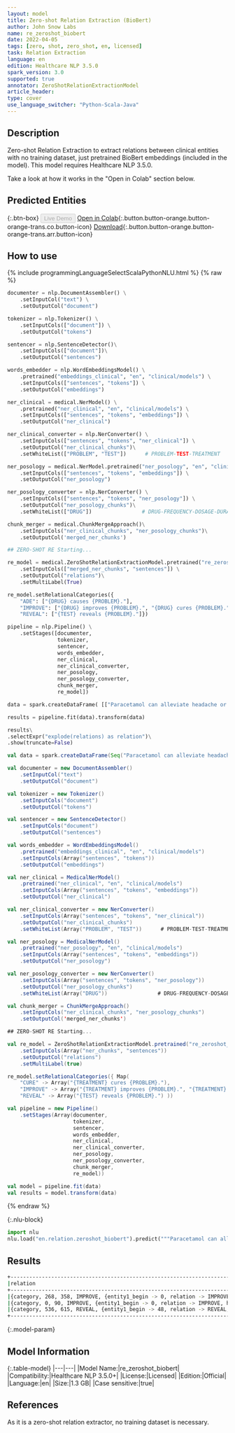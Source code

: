 ```yaml
---
layout: model
title: Zero-shot Relation Extraction (BioBert)
author: John Snow Labs
name: re_zeroshot_biobert
date: 2022-04-05
tags: [zero, shot, zero_shot, en, licensed]
task: Relation Extraction
language: en
edition: Healthcare NLP 3.5.0
spark_version: 3.0
supported: true
annotator: ZeroShotRelationExtractionModel
article_header:
type: cover
use_language_switcher: "Python-Scala-Java"
---
```


## Description

Zero-shot Relation Extraction to extract relations between clinical entities with no training dataset, just pretrained BioBert embeddings (included in the model). This model requires Healthcare NLP 3.5.0. 

Take a look at how it works in the "Open in Colab" section below.

## Predicted Entities




{:.btn-box}
<button class="button button-orange" disabled>Live Demo</button>
[Open in Colab](https://colab.research.google.com/github/JohnSnowLabs/spark-nlp-workshop/blob/master/tutorials/Certification_Trainings/Healthcare/10.3.ZeroShot_Clinical_Relation_Extraction.ipynb){:.button.button-orange.button-orange-trans.co.button-icon}
[Download](https://s3.amazonaws.com/auxdata.johnsnowlabs.com/clinical/models/re_zeroshot_biobert_en_3.5.0_3.0_1649176740466.zip){:.button.button-orange.button-orange-trans.arr.button-icon}

## How to use



<div class="tabs-box" markdown="1">
{% include programmingLanguageSelectScalaPythonNLU.html %}
{% raw %}

```python
documenter = nlp.DocumentAssembler() \
    .setInputCol("text") \
    .setOutputCol("document")

tokenizer = nlp.Tokenizer() \
    .setInputCols(["document"]) \
    .setOutputCol("tokens")

sentencer = nlp.SentenceDetector()\
    .setInputCols(["document"])\
    .setOutputCol("sentences")

words_embedder = nlp.WordEmbeddingsModel() \
    .pretrained("embeddings_clinical", "en", "clinical/models") \
    .setInputCols(["sentences", "tokens"]) \
    .setOutputCol("embeddings")

ner_clinical = medical.NerModel() \
    .pretrained("ner_clinical", "en", "clinical/models") \
    .setInputCols(["sentences", "tokens", "embeddings"]) \
    .setOutputCol("ner_clinical")

ner_clinical_converter = nlp.NerConverter() \
    .setInputCols(["sentences", "tokens", "ner_clinical"]) \
    .setOutputCol("ner_clinical_chunks")\
    .setWhiteList(["PROBLEM", "TEST"])      # PROBLEM-TEST-TREATMENT

ner_posology = medical.NerModel.pretrained("ner_posology", "en", "clinical/models") \
    .setInputCols(["sentences", "tokens", "embeddings"]) \
    .setOutputCol("ner_posology")           

ner_posology_converter = nlp.NerConverter() \
    .setInputCols(["sentences", "tokens", "ner_posology"]) \
    .setOutputCol("ner_posology_chunks")\
    .setWhiteList(["DRUG"])                # DRUG-FREQUENCY-DOSAGE-DURATION-FORM-ROUTE-STRENGTH

chunk_merger = medical.ChunkMergeApproach()\
    .setInputCols("ner_clinical_chunks", "ner_posology_chunks")\
    .setOutputCol('merged_ner_chunks')

## ZERO-SHOT RE Starting...

re_model = medical.ZeroShotRelationExtractionModel.pretrained("re_zeroshot_biobert", "en", "clinical/models")\
    .setInputCols(["merged_ner_chunks", "sentences"]) \
    .setOutputCol("relations")\
    .setMultiLabel(True)

re_model.setRelationalCategories({
    "ADE": ["{DRUG} causes {PROBLEM}."],
    "IMPROVE": ["{DRUG} improves {PROBLEM}.", "{DRUG} cures {PROBLEM}."],
    "REVEAL": ["{TEST} reveals {PROBLEM}."]})

pipeline = nlp.Pipeline() \
    .setStages([documenter, 
                tokenizer, 
                sentencer, 
                words_embedder, 
                ner_clinical, 
                ner_clinical_converter,
                ner_posology,
                ner_posology_converter,
                chunk_merger,
                re_model])

data = spark.createDataFrame( [["Paracetamol can alleviate headache or sickness. An MRI test can be used to find cancer."]] ).toDF("text")

results = pipeline.fit(data).transform(data)

results\
.selectExpr("explode(relations) as relation")\
.show(truncate=False)
```
```scala
val data = spark.createDataFrame(Seq("Paracetamol can alleviate headache or sickness. An MRI test can be used to find cancer.")).toDF("text")

val documenter = new DocumentAssembler()
    .setInputCol("text")
    .setOutputCol("document")

val tokenizer = new Tokenizer()
    .setInputCols("document")
    .setOutputCol("tokens")

val sentencer = new SentenceDetector()
    .setInputCols("document")
    .setOutputCol("sentences")

val words_embedder = WordEmbeddingsModel()
    .pretrained("embeddings_clinical", "en", "clinical/models")
    .setInputCols(Array("sentences", "tokens"))
    .setOutputCol("embeddings")

val ner_clinical = MedicalNerModel()
    .pretrained("ner_clinical", "en", "clinical/models")
    .setInputCols(Array("sentences", "tokens", "embeddings"))
    .setOutputCol("ner_clinical")

val ner_clinical_converter = new NerConverter()
    .setInputCols(Array("sentences", "tokens", "ner_clinical"))
    .setOutputCol("ner_clinical_chunks")
    .setWhiteList(Array("PROBLEM", "TEST"))      # PROBLEM-TEST-TREATMENT

val ner_posology = MedicalNerModel()
    .pretrained("ner_posology", "en", "clinical/models")
    .setInputCols(Array("sentences", "tokens", "embeddings"))
    .setOutputCol("ner_posology")           

val ner_posology_converter = new NerConverter()
    .setInputCols(Array("sentences", "tokens", "ner_posology"))
    .setOutputCol("ner_posology_chunks")
    .setWhiteList(Array("DRUG"))                # DRUG-FREQUENCY-DOSAGE-DURATION-FORM-ROUTE-STRENGTH

val chunk_merger = ChunkMergeApproach()
    .setInputCols("ner_clinical_chunks", "ner_posology_chunks")
    .setOutputCol('merged_ner_chunks')

## ZERO-SHOT RE Starting...

val re_model = ZeroShotRelationExtractionModel.pretrained("re_zeroshot_biobert", "en", "clinical/models")
    .setInputCols(Array("ner_chunks", "sentences"))
    .setOutputCol("relations")
    .setMultiLabel(true)

re_model.setRelationalCategories({ Map(
    "CURE" -> Array("{TREATMENT} cures {PROBLEM}."),
    "IMPROVE" -> Array("{TREATMENT} improves {PROBLEM}.", "{TREATMENT} cures {PROBLEM}."),
    "REVEAL" -> Array("{TEST} reveals {PROBLEM}.") ))

val pipeline = new Pipeline()
    .setStages(Array(documenter, 
                     tokenizer, 
                     sentencer, 
                     words_embedder, 
                     ner_clinical, 
                     ner_clinical_converter,
                     ner_posology,
                     ner_posology_converter,
                     chunk_merger,
                     re_model))

val model = pipeline.fit(data)
val results = model.transform(data)
```
{% endraw %}


{:.nlu-block}
```python
import nlu
nlu.load("en.relation.zeroshot_biobert").predict("""Paracetamol can alleviate headache or sickness. An MRI test can be used to find cancer.""")
```

</div>


## Results


```bash
+-------------------------------------------------------------------------------------------------------------------------------------------------------------------------------------------------------------------------------------------------------------------------------------------------------------------------------------------------------------------------+
|relation                                                                                                                                                                                                                                                                                                                                                                 |
+-------------------------------------------------------------------------------------------------------------------------------------------------------------------------------------------------------------------------------------------------------------------------------------------------------------------------------------------------------------------------+
|{category, 268, 358, IMPROVE, {entity1_begin -> 0, relation -> IMPROVE, hypothesis -> Paracetamol improves sickness., confidence -> 0.98819494, nli_prediction -> entail, entity1 -> DRUG, syntactic_distance -> undefined, chunk2 -> sickness, entity2_end -> 45, entity1_end -> 10, entity2_begin -> 38, entity2 -> PROBLEM, chunk1 -> Paracetamol, sentence -> 0}, []}|
|{category, 0, 90, IMPROVE, {entity1_begin -> 0, relation -> IMPROVE, hypothesis -> Paracetamol improves headache., confidence -> 0.9929625, nli_prediction -> entail, entity1 -> DRUG, syntactic_distance -> undefined, chunk2 -> headache, entity2_end -> 33, entity1_end -> 10, entity2_begin -> 26, entity2 -> PROBLEM, chunk1 -> Paracetamol, sentence -> 0}, []}    |
|{category, 536, 615, REVEAL, {entity1_begin -> 48, relation -> REVEAL, hypothesis -> An MRI test reveals cancer., confidence -> 0.9760039, nli_prediction -> entail, entity1 -> TEST, syntactic_distance -> undefined, chunk2 -> cancer, entity2_end -> 85, entity1_end -> 58, entity2_begin -> 80, entity2 -> PROBLEM, chunk1 -> An MRI test, sentence -> 1}, []}       |
+-------------------------------------------------------------------------------------------------------------------------------------------------------------------------------------------------------------------------------------------------------------------------------------------------------------------------------------------------------------------------+
```


{:.model-param}
## Model Information


{:.table-model}
|---|---|
|Model Name:|re_zeroshot_biobert|
|Compatibility:|Healthcare NLP 3.5.0+|
|License:|Licensed|
|Edition:|Official|
|Language:|en|
|Size:|1.3 GB|
|Case sensitive:|true|


## References


As it is a zero-shot relation extractor, no training dataset is necessary.
